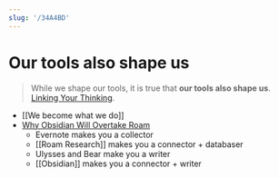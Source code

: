 ```yaml
---
slug: '/34A4BD'
---
```


# Our tools also shape us

> While we shape our tools, it is true that **our tools also shape us**. [Linking Your Thinking](https://www.youtube.com/channel/UC85D7ERwhke7wVqskV_DZUA).

- [[We become what we do]]
- [Why Obsidian Will Overtake Roam](https://www.youtube.com/watch?v=_x54XJrECvk)
  - Evernote makes you a collector
  - [[Roam Research]] makes you a connector + databaser
  - Ulysses and Bear make you a writer
  - [[Obsidian]] makes you a connector + writer
